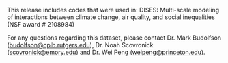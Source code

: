 This release includes codes that were used in: DISES: Multi-scale modeling of interactions between climate change, air quality, and social inequalities (NSF award # 2108984)

For any questions regarding this dataset, please contact Dr. Mark Budolfson (budolfson@cplb.rutgers.edu), Dr. Noah Scovronick (scovronick@emory.edu) and 
Dr. Wei Peng (weipeng@princeton.edu).
